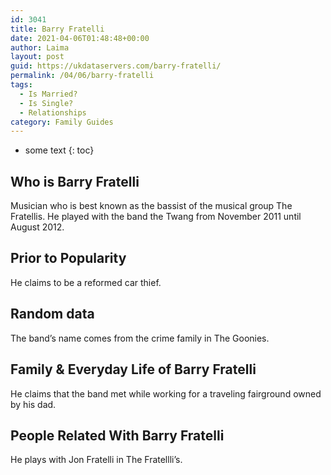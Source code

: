 ```yaml
---
id: 3041
title: Barry Fratelli
date: 2021-04-06T01:48:48+00:00
author: Laima
layout: post
guid: https://ukdataservers.com/barry-fratelli/
permalink: /04/06/barry-fratelli
tags:
  - Is Married?
  - Is Single?
  - Relationships
category: Family Guides
---
```


* some text
{: toc}


## Who is Barry Fratelli
                  
                  
                  
Musician who is best known as the bassist of the musical group The Fratellis. He played with the band the Twang from November 2011 until August 2012. 
                  
              
            
              
            
                
                
                
## Prior to Popularity
                  
                  
                  
He claims to be a reformed car thief. 
                  
              
            
              
            
                
                
                
## Random data
                  
                  
                  
The band&#8217;s name comes from the crime family in The Goonies. 
                  
              
            
              
            
                
                
                
## Family & Everyday Life of Barry Fratelli
                  
                  
                  
He claims that the band met while working for a traveling fairground owned by his dad. 
                  
              
            
              
            
                
                
                
## People Related With Barry Fratelli
                  
                  
                  
He plays with Jon Fratelli in The Fratellli&#8217;s. 
                  
              
            
              
            
                
              
            
              
              
            
            
              
            
          
          
          
